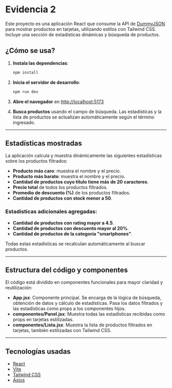 # Evidencia 2

Este proyecto es una aplicación React que consume la API de [DummyJSON](https://dummyjson.com/products) para mostrar productos en tarjetas, utilizando estilos con Tailwind CSS. Incluye una sección de estadísticas dinámicas y búsqueda de productos.

## ¿Cómo se usa?

1. **Instala las dependencias**:
   ```bash
   npm install
   ```

2. **Inicia el servidor de desarrollo**:
   ```bash
   npm run dev
   ```

3. **Abre el navegador** en [http://localhost:5173](http://localhost:5173)

4. **Busca productos** usando el campo de búsqueda. Las estadísticas y la lista de productos se actualizan automáticamente según el término ingresado.

---

## Estadísticas mostradas

La aplicación calcula y muestra dinámicamente las siguientes estadísticas sobre los productos filtrados:

- **Producto más caro**: muestra el nombre y el precio.
- **Producto más barato**: muestra el nombre y el precio.
- **Cantidad de productos cuyo título tiene más de 20 caracteres**.
- **Precio total** de todos los productos filtrados.
- **Promedio de descuento (%)** de los productos filtrados.
- **Cantidad de productos con stock menor a 50**.

### Estadísticas adicionales agregadas:

- **Cantidad de productos con rating mayor a 4.5**.
- **Cantidad de productos con descuento mayor al 20%**.
- **Cantidad de productos de la categoría "smartphones"**.

Todas estas estadísticas se recalculan automáticamente al buscar productos.

---

## Estructura del código y componentes

El código está dividido en componentes funcionales para mayor claridad y reutilización:

- **App.jsx**: Componente principal. Se encarga de la lógica de búsqueda, obtención de datos y cálculo de estadísticas. Pasa los datos filtrados y las estadísticas como props a los componentes hijos.
- **componentes/Panel.jsx**: Muestra todas las estadísticas recibidas como props en tarjetas estilizadas.
- **componentes/Lista.jsx**: Muestra la lista de productos filtrados en tarjetas, también estilizadas con Tailwind CSS.

---

## Tecnologías usadas

- [React](https://react.dev/)
- [Vite](https://vitejs.dev/)
- [Tailwind CSS](https://tailwindcss.com/)
- [Axios](https://axios-http.com/)

